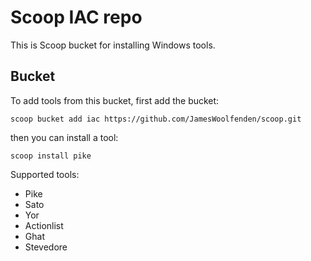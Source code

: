 # Scoop IAC repo

This is Scoop bucket for installing Windows tools.

## Bucket

To add tools from this bucket, first add the bucket:

```shell
scoop bucket add iac https://github.com/JamesWoolfenden/scoop.git
```

then you can install a tool:

```
scoop install pike
```

Supported tools:
- Pike 
- Sato
- Yor
- Actionlist
- Ghat
- Stevedore
